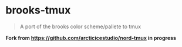 # brooks-tmux
> A port of the brooks color scheme/pallete to tmux

**Fork from https://github.com/arcticicestudio/nord-tmux in progress**
